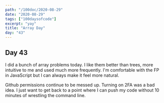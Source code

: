 ```yaml
---
path: "/100doc/2020-08-29"
date: "2020-08-29"
tags: ["100daysofcode"]
excerpt: "yay"
title: "Array Day"
day: "43"
---
```


## Day 43

I did a bunch of array problems today. I like them better than trees, more intuitive to me and used much more frequently. I'm comfortable with the FP in JavaScript but I can always make it feel more natural.

Github permissions continue to be messed up. Turning on 2FA was a bad idea. I just want to get back to a point where I can push my code without 10 minutes of wrestling the command line.
